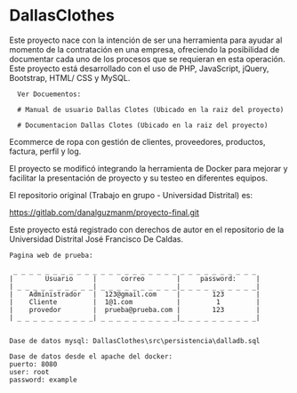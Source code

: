 # DallasClothes

   Este proyecto nace con la intención de ser una herramienta para ayudar al momento de la contratación en una empresa, 
   ofreciendo la posibilidad de documentar cada uno de los procesos que se requieran en esta operación. 
   Este proyecto está desarrollado con el uso de PHP, JavaScript, jQuery, Bootstrap, HTML/ CSS y MySQL. 


      Ver Docuementos:
      
      # Manual de usuario Dallas Clotes (Ubicado en la raiz del proyecto)
      
      # Documentacion Dallas Clotes (Ubicado en la raiz del proyecto)
 

 Ecommerce de ropa con gestión de clientes, proveedores, productos, factura, perfil y log.

 El proyecto se modificó integrando la herramienta de Docker para mejorar y facilitar la presentación de proyecto y su testeo en diferentes equipos.

 El repositorio original (Trabajo en grupo - Universidad Distrital) es: 

 https://gitlab.com/danalguzmanm/proyecto-final.git

 Este proyecto está registrado con derechos de autor en el repositorio de la Universidad Distrital José Francisco De Caldas.

    Pagina web de prueba:

     _ _ _ _ _ _ _ _ _ _ _ _ _ _ _ _ _ _ _ _ _ _ _ _ _ _ _ _ _ _ _
    |        Usuario     |      correo        |     password:     |
    | _ _ _ _ _ _ _ _ _ _| _ _ _ _ _ _ _ _ _ _|_ _ _ _ _ _ _ _ _ _|
    |    Administrador   |  123@gmail.com     |        123        |
    |    Cliente         |  1@1.com           |         1         |
    |    provedor        |  prueba@prueba.com |        123        |
    | _ _ _ _ _ _ _ _ _ _| _ _ _ _ _ _ _ _ _ _|_ _ _ _ _ _ _ _ _ _|
    
    
    Dase de datos mysql: DallasClothes\src\persistencia\dalladb.sql
    
    Dase de datos desde el apache del docker:
    puerto: 8080
    user: root
    password: example
